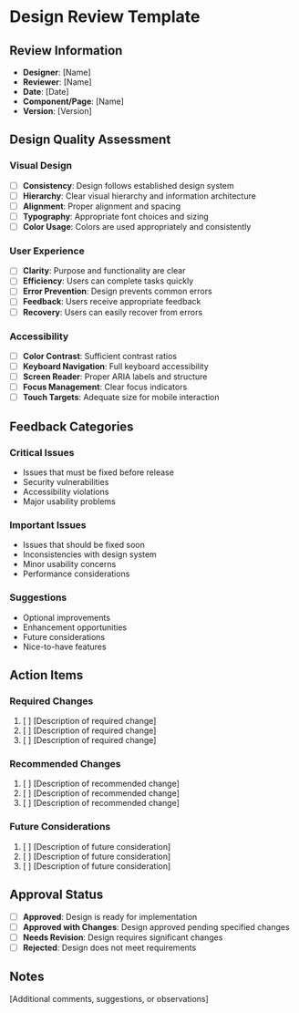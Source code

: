 # Design Review Template

## Review Information
- **Designer**: [Name]
- **Reviewer**: [Name]
- **Date**: [Date]
- **Component/Page**: [Name]
- **Version**: [Version]

## Design Quality Assessment

### Visual Design
- [ ] **Consistency**: Design follows established design system
- [ ] **Hierarchy**: Clear visual hierarchy and information architecture
- [ ] **Alignment**: Proper alignment and spacing
- [ ] **Typography**: Appropriate font choices and sizing
- [ ] **Color Usage**: Colors are used appropriately and consistently

### User Experience
- [ ] **Clarity**: Purpose and functionality are clear
- [ ] **Efficiency**: Users can complete tasks quickly
- [ ] **Error Prevention**: Design prevents common errors
- [ ] **Feedback**: Users receive appropriate feedback
- [ ] **Recovery**: Users can easily recover from errors

### Accessibility
- [ ] **Color Contrast**: Sufficient contrast ratios
- [ ] **Keyboard Navigation**: Full keyboard accessibility
- [ ] **Screen Reader**: Proper ARIA labels and structure
- [ ] **Focus Management**: Clear focus indicators
- [ ] **Touch Targets**: Adequate size for mobile interaction

## Feedback Categories

### Critical Issues
- Issues that must be fixed before release
- Security vulnerabilities
- Accessibility violations
- Major usability problems

### Important Issues
- Issues that should be fixed soon
- Inconsistencies with design system
- Minor usability concerns
- Performance considerations

### Suggestions
- Optional improvements
- Enhancement opportunities
- Future considerations
- Nice-to-have features

## Action Items

### Required Changes
1. [ ] [Description of required change]
2. [ ] [Description of required change]
3. [ ] [Description of required change]

### Recommended Changes
1. [ ] [Description of recommended change]
2. [ ] [Description of recommended change]
3. [ ] [Description of recommended change]

### Future Considerations
1. [ ] [Description of future consideration]
2. [ ] [Description of future consideration]
3. [ ] [Description of future consideration]

## Approval Status
- [ ] **Approved**: Design is ready for implementation
- [ ] **Approved with Changes**: Design approved pending specified changes
- [ ] **Needs Revision**: Design requires significant changes
- [ ] **Rejected**: Design does not meet requirements

## Notes
[Additional comments, suggestions, or observations] 